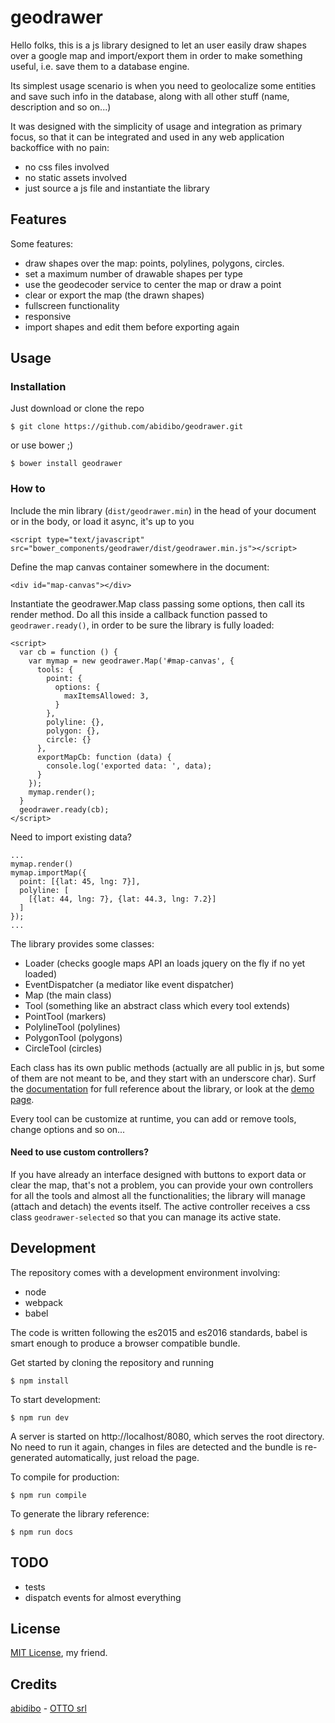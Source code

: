 # geodrawer

Hello folks, this is a js library designed to let an user easily draw shapes over a google map and import/export them in order to make something useful, i.e. save them to a database engine.

Its simplest usage scenario is when you need to geolocalize some entities and save such info in the database, along with all other stuff (name, description and so on...)

It was designed with the simplicity of usage and integration as primary focus, so that it can be integrated and used in any web application backoffice with no pain:

- no css files involved
- no static assets involved
- just source a js file and instantiate the library

## Features

Some features:

- draw shapes over the map: points, polylines, polygons, circles.
- set a maximum number of drawable shapes per type
- use the geodecoder service to center the map or draw a point
- clear or export the map (the drawn shapes)
- fullscreen functionality
- responsive
- import shapes and edit them before exporting again

## Usage

### Installation

Just download or clone the repo

    $ git clone https://github.com/abidibo/geodrawer.git

or use bower ;)

    $ bower install geodrawer

### How to

Include the min library (`dist/geodrawer.min`) in the head of your document or in the body, or load it async, it's up to you

    <script type="text/javascript" src="bower_components/geodrawer/dist/geodrawer.min.js"></script>

Define the map canvas container somewhere in the document:

    <div id="map-canvas"></div>

Instantiate the geodrawer.Map class passing some options, then call its render method. Do all this inside a callback function passed to `geodrawer.ready()`, in order to be sure the library is fully loaded:

    <script>
      var cb = function () {
        var mymap = new geodrawer.Map('#map-canvas', {
          tools: {
            point: {
              options: {
                maxItemsAllowed: 3,
              }
            },
            polyline: {},
            polygon: {},
            circle: {}
          },
          exportMapCb: function (data) {
            console.log('exported data: ', data);
          }
        });
        mymap.render();
      }
      geodrawer.ready(cb);
    </script>

Need to import existing data?

    ...
    mymap.render()
    mymap.importMap({
      point: [{lat: 45, lng: 7}],
      polyline: [
        [{lat: 44, lng: 7}, {lat: 44.3, lng: 7.2}]
      ]
    });
    ...

The library provides some classes:

- Loader (checks google maps API an loads jquery on the fly if no yet loaded)
- EventDispatcher (a mediator like event dispatcher)
- Map (the main class)
- Tool (something like an abstract class which every tool extends)
- PointTool (markers)
- PolylineTool (polylines)
- PolygonTool (polygons)
- CircleTool (circles)

Each class has its own public methods (actually are all public in js, but some of them are not meant to be, and they start with an underscore char).
Surf the [documentation](https://abidibo.github.io/geodrawer/docs/index.html) for full reference about the library, or look at the [demo page](https://abidibo.github.io/geodrawer/).

Every tool can be customize at runtime, you can add or remove tools, change options and so on...

#### Need to use custom controllers?

If you have already an interface designed with buttons to export data or clear the map, that's not a problem, you can provide your own controllers for all the tools and almost all the functionalities; the library will manage (attach and detach) the events itself. The active controller receives a css class `geodrawer-selected` so that you can manage its active state.

## Development

The repository comes with a development environment involving:

- node
- webpack
- babel

The code is written following the es2015 and es2016 standards, babel is smart enough to produce a browser compatible bundle.

Get started by cloning the repository and running

    $ npm install

To start development:

    $ npm run dev

A server is started on http://localhost/8080, which serves the root directory. No need to run it again, changes in files are detected and the bundle is re-generated automatically, just reload the page.

To compile for production:

    $ npm run compile

To generate the library reference:

    $ npm run docs


## TODO

- tests
- dispatch events for almost everything

## License

[MIT License](https://opensource.org/licenses/MIT), my friend.

## Credits

[abidibo](http://www.abidibo.net) - [OTTO srl](http://www.otto.to.it)
